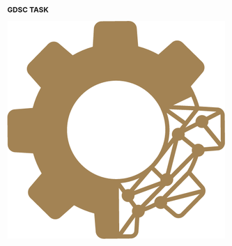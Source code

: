 ### GDSC TASK

![alt text](https://github.com/ps2997/GDSC-TASK/blob/master/src/assets/loadingImg.png?raw=true)